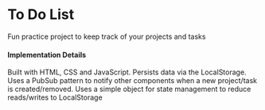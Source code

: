 # To Do List

Fun practice project to keep track of your projects and tasks

#### Implementation Details

Built with HTML, CSS and JavaScript. Persists data via the LocalStorage. Uses a PubSub pattern to notify other components when a new project/task is created/removed. Uses a simple object for state management to reduce reads/writes to LocalStorage
